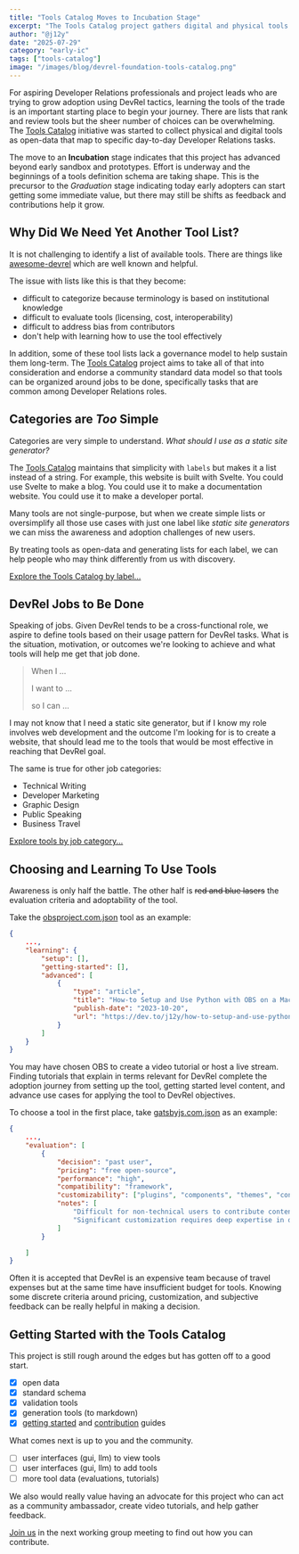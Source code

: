 ```yaml
---
title: "Tools Catalog Moves to Incubation Stage"
excerpt: "The Tools Catalog project gathers digital and physical tools that aid in the job of DevRel."
author: "@j12y"
date: "2025-07-29"
category: "early-ic"
tags: ["tools-catalog"]
image: "/images/blog/devrel-foundation-tools-catalog.png"
---
```


For aspiring Developer Relations professionals and project leads who are trying to grow adoption using DevRel tactics, learning the tools of the trade is an important starting place to begin your journey. There are lists that rank and review tools but the sheer number of choices can be overwhelming. The [Tools Catalog](https://github.com/DevRel-Foundation/tools-catalog) initiative was started to collect physical and digital tools as open-data that map to specific day-to-day Developer Relations tasks.

The move to an **Incubation** stage indicates that this project has advanced beyond early sandbox and prototypes. Effort is underway and the beginnings of a tools definition schema are taking shape. This is the precursor to the _Graduation_ stage indicating today early adopters can start getting some immediate value, but there may still be shifts as feedback and contributions help it grow.

## Why Did We Need Yet Another Tool List?

It is not challenging to identify a list of available tools. There are things like [awesome-devrel](https://github.com/devrelcollective/awesome-devrel) which are well known and helpful.

The issue with lists like this is that they become:

- difficult to categorize because terminology is based on institutional knowledge
- difficult to evaluate tools (licensing, cost, interoperability)
- difficult to address bias from contributors
- don't help with learning how to use the tool effectively

In addition, some of these tool lists lack a governance model to help sustain them long-term. The [Tools Catalog](https://github.com/DevRel-Foundation/tools-catalog) project aims to take all of that into consideration and endorse a community standard data model so that tools can be organized around jobs to be done, specifically tasks that are common among Developer Relations roles.

## Categories are _Too_ Simple 

Categories are very simple to understand. _What should I use as a static site generator?_ 

The [Tools Catalog](https://github.com/DevRel-Foundation/tools-catalog) maintains that simplicity with `labels` but makes it a list instead of a string. For example, this website is built with Svelte. You could use Svelte to make a blog. You could use it to make a documentation website. You could use it to make a developer portal.

Many tools are not single-purpose, but when we create simple lists or oversimplify all those use cases with just one label like _static site generators_ we can miss the awareness and adoption challenges of new users.

By treating tools as open-data and generating lists for each label, we can help people who may think differently from us with discovery.

[Explore the Tools Catalog by label...](https://github.com/DevRel-Foundation/tools-catalog/tree/main/docs/index/by-label)

## DevRel Jobs to Be Done

Speaking of jobs. Given DevRel tends to be a cross-functional role, we aspire to define tools based on their usage pattern for DevRel tasks. What is the situation, motivation, or outcomes we're looking to achieve and what tools will help me get that job done.

> When I ...
>
> I want to ...
>
> so I can ...

I may not know that I need a static site generator, but if I know my role involves web development and the outcome I'm looking for is to create a website, that should lead me to the tools that would be most effective in reaching that DevRel goal.

The same is true for other job categories:

- Technical Writing
- Developer Marketing
- Graphic Design
- Public Speaking
- Business Travel

[Explore tools by job category...](https://github.com/DevRel-Foundation/tools-catalog/tree/main/docs/index/by-job-category)

## Choosing and Learning To Use Tools

Awareness is only half the battle. The other half is ~~red and blue lasers~~ the evaluation criteria and adoptability of the tool.

Take the [obsproject.com.json](https://github.com/DevRel-Foundation/tools-catalog/blob/main/data/obsproject.com.json) tool as an example:

```json
{
    ...,
    "learning": {
        "setup": [],
        "getting-started": [],
        "advanced": [
            {
                "type": "article",
                "title": "How-to Setup and Use Python with OBS on a Mac",
                "publish-date": "2023-10-20",
                "url": "https://dev.to/j12y/how-to-setup-and-use-python-with-obs-on-a-mac-1055"
            }
        ]
    }
}
```

You may have chosen OBS to create a video tutorial or host a live stream. Finding tutorials that explain in terms relevant for DevRel complete the adoption journey from setting up the tool, getting started level content, and advance use cases for applying the tool to DevRel objectives. 

To choose a tool in the first place, take [gatsbyjs.com.json](https://github.com/DevRel-Foundation/tools-catalog/blob/main/data/gatsbyjs.com.json) as an example:

```json
{
    ...,
    "evaluation": [
        {
            "decision": "past user",
            "pricing": "free open-source",
            "performance": "high",
            "compatibility": "framework",
            "customizability": ["plugins", "components", "themes", "config"],
            "notes": [
                "Difficult for non-technical users to contribute content without another CMS. Switched to Wordpress for ease of use by marketing groups.",
                "Significant customization requires deep expertise in dev team with Node, React and GraphQL."
            ]
        }

    ]
}
```

Often it is accepted that DevRel is an expensive team because of travel expenses but at the same time have insufficient budget for tools. Knowing some discrete criteria around pricing, customization, and subjective feedback can be really helpful in making a decision.


## Getting Started with the Tools Catalog

This project is still rough around the edges but has gotten off to a good start. 

- [x] open data
- [x] standard schema
- [x] validation tools
- [x] generation tools (to markdown)
- [x] [getting started](https://github.com/DevRel-Foundation/tools-catalog/blob/main/docs/guides/getting-started.md) and [contribution](https://github.com/DevRel-Foundation/tools-catalog/blob/main/CONTRIBUTING.md) guides

What comes next is up to you and the community.

- [ ] user interfaces (gui, llm) to view tools
- [ ] user interfaces (gui, llm) to add tools
- [ ] more tool data (evaluations, tutorials)

We also would really value having an advocate for this project who can act as a community ambassador, create video tutorials, and help gather feedback. 

[Join us](/join-us) in the next working group meeting to find out how you can contribute.
